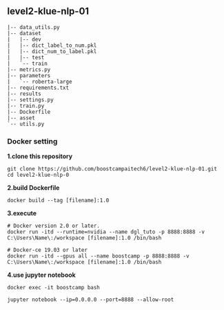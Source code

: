 ## level2-klue-nlp-01

```
|-- data_utils.py
|-- dataset
|   |-- dev
|   |-- dict_label_to_num.pkl
|   |-- dict_num_to_label.pkl
|   |-- test
|   `-- train
|-- metrics.py
|-- parameters
|   `-- roberta-large
|-- requirements.txt
|-- results
|-- settings.py
|-- train.py
|-- Dockerfile
|-- asset
`-- utils.py

```


### Docker setting
**1.clone this repository**
``` 
git clone https://github.com/boostcampaitech6/level2-klue-nlp-01.git
cd level2-klue-nlp-0
```

**2.build Dockerfile**
```
docker build --tag [filename]:1.0
```

**3.execute**

```
# Docker version 2.0 or later.
docker run -itd --runtime=nvidia --name dgl_tuto -p 8888:8888 -v C:\Users\Name\:/workspace [filename]:1.0 /bin/bash
```

```
# Docker-ce 19.03 or later
docker run -itd --gpus all --name boostcamp -p 8888:8888 -v C:\Users\Name\:/workspace [filename]:1.0 /bin/bash
```

**4.use jupyter notebook**
```
docker exec -it boostcamp bash

jupyter notebook --ip=0.0.0.0 --port=8888 --allow-root
```
